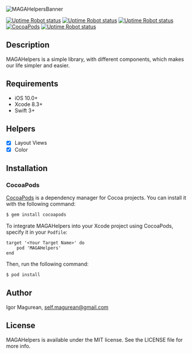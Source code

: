 ![MAGAHelpersBanner](https://i.imgur.com/gy7iPJP.png)

[![Uptime Robot status](https://img.shields.io/badge/platform-iOS-blue.svg)]()
[![Uptime Robot status](https://img.shields.io/badge/pod_version-v1.0.4-green.svg)]()
[![Uptime Robot status](https://img.shields.io/uptimerobot/status/m778918918-3e92c097147760ee39d02d36.svg)]()
[![CocoaPods](https://img.shields.io/badge/LICENCE-MIT-lightgrey.svg)]()
[![Uptime Robot status](https://img.shields.io/badge/support-self.magurean%40gmail.com-red.svg)]()



## Description
MAGAHelpers is a simple library, with different components, which makes our life simpler and easier.

## Requirements

- iOS 10.0+
- Xcode 8.3+
- Swift 3+

## Helpers

- [x] Layout Views
- [x] Color

## Installation

### CocoaPods

[CocoaPods](http://cocoapods.org) is a dependency manager for Cocoa projects. You can install it with the following command:

```bash
$ gem install cocoapods
```
To integrate MAGAHelpers into your Xcode project using CocoaPods, specify it in your `Podfile`:
```
target '<Your Target Name>' do
    pod 'MAGAHelpers'
end
```

Then, run the following command:

```bash
$ pod install
```

## Author

Igor Magurean, self.magurean@gmail.com

## License

MAGAHelpers is available under the MIT license. See the LICENSE file for more info.
